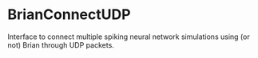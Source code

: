 # BrianConnectUDP
Interface to connect multiple spiking neural network simulations using (or not) Brian through UDP packets.
